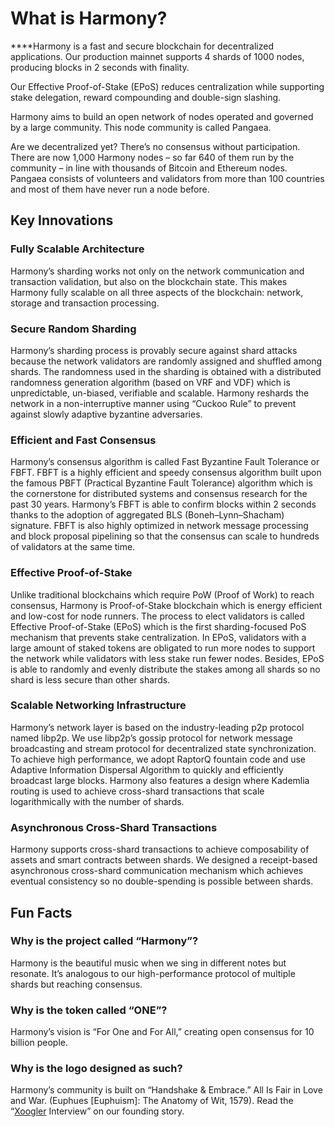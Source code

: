 # What is Harmony?‌

**‌**Harmony is a fast and secure blockchain for decentralized applications. Our production mainnet supports 4 shards of 1000 nodes, producing blocks in 2 seconds with finality.

Our Effective Proof-of-Stake \(EPoS\) reduces centralization while supporting stake delegation, reward compounding and double-sign slashing.

Harmony aims to build an open network of nodes operated and governed by a large community. This node community is called Pangaea.

Are we decentralized yet? There’s no consensus without participation. There are now 1,000 Harmony nodes – so far 640 of them run by the community – in line with thousands of Bitcoin and Ethereum nodes. Pangaea consists of volunteers and validators from more than 100 countries and most of them have never run a node before.

## Key Innovations

### Fully Scalable Architecture

Harmony’s sharding works not only on the network communication and transaction validation, but also on the blockchain state. This makes Harmony fully scalable on all three aspects of the blockchain: network, storage and transaction processing.

### Secure Random Sharding

Harmony’s sharding process is provably secure against  shard attacks because the network validators are randomly assigned and shuffled among shards. The randomness used in the sharding is obtained with a distributed randomness generation algorithm \(based on VRF and VDF\) which is unpredictable, un-biased, verifiable and scalable. Harmony reshards the network in a non-interruptive manner using “Cuckoo Rule” to prevent against slowly adaptive byzantine adversaries.

### Efficient and Fast Consensus

Harmony’s consensus algorithm is called Fast Byzantine Fault Tolerance or FBFT. FBFT is a highly efficient and speedy consensus algorithm built upon the famous PBFT \(Practical Byzantine Fault Tolerance\) algorithm which is the cornerstone for distributed systems and consensus research for the past 30 years. Harmony’s FBFT is able to confirm blocks within 2 seconds thanks to the adoption of aggregated BLS \(Boneh–Lynn–Shacham\) signature. FBFT is also highly optimized in network message processing and block proposal pipelining so that the consensus can scale to hundreds of validators at the same time.

### Effective Proof-of-Stake

Unlike traditional blockchains which require PoW \(Proof of Work\) to reach consensus, Harmony is Proof-of-Stake blockchain which is energy efficient and low-cost for node runners. The process to elect validators is called Effective Proof-of-Stake \(EPoS\) which is the first sharding-focused PoS mechanism that prevents stake centralization. In EPoS, validators with a large amount of staked tokens are obligated to run more nodes to support the network while validators with less stake run fewer nodes. Besides, EPoS is able to randomly and evenly distribute the stakes among all shards so no shard is less secure than other shards.

### Scalable Networking Infrastructure

Harmony’s network layer is based on the industry-leading p2p protocol named libp2p. We use libp2p’s gossip protocol for network message broadcasting and stream protocol for decentralized state synchronization. To achieve high performance, we adopt RaptorQ fountain code and use Adaptive Information Dispersal Algorithm to quickly and efficiently broadcast large blocks. Harmony also features a design where Kademlia routing is used to achieve cross-shard transactions that scale logarithmically with the number of shards.

### Asynchronous Cross-Shard Transactions

Harmony supports cross-shard transactions to achieve composability of assets and smart contracts between shards. We designed a receipt-based asynchronous cross-shard communication mechanism which achieves eventual consistency so no double-spending is possible between shards.

## Fun Facts

### **Why is the project called “Harmony”?**

Harmony is the beautiful music when we sing in different notes but resonate. It’s analogous to our high-performance protocol of multiple shards but reaching consensus.

### **Why is the token called “ONE”?**

Harmony’s vision is “For One and For All,” creating open consensus for 10 billion people.

### **Why is the logo designed as such?**

Harmony’s community is built on “Handshake & Embrace.” All Is Fair in Love and War. \(Euphues \[Euphuism\]: The Anatomy of Wit, 1579\). Read the “[Xoogler](https://harmony.one/xoogler) Interview” on our founding story.

